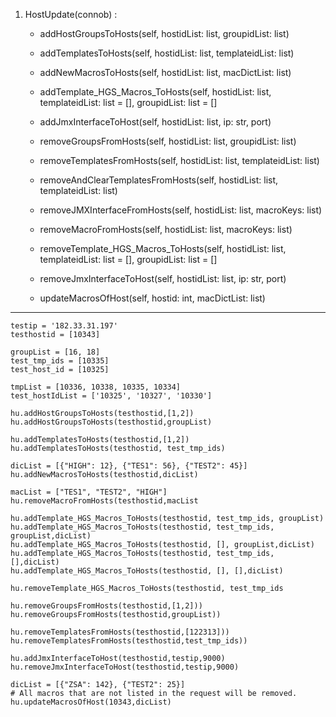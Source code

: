 1) HostUpdate(connob) : 
	
	- addHostGroupsToHosts(self, hostidList: list, groupidList: list)
	- addTemplatesToHosts(self, hostidList: list, templateidList: list)
	- addNewMacrosToHosts(self, hostidList: list, macDictList: list)
	- addTemplate_HGS_Macros_ToHosts(self, hostidList: list, templateidList: list = [], groupidList: list = []
	- addJmxInterfaceToHost(self, hostidList: list, ip: str, port)

	- removeGroupsFromHosts(self, hostidList: list, groupidList: list)
	- removeTemplatesFromHosts(self, hostidList: list, templateidList: list)
	- removeAndClearTemplatesFromHosts(self, hostidList: list, templateidList: list)
	- removeJMXInterfaceFromHosts(self, hostidList: list, macroKeys: list)
	- removeMacroFromHosts(self, hostidList: list, macroKeys: list)
	- removeTemplate_HGS_Macros_ToHosts(self, hostidList: list, templateidList: list = [], groupidList: list = []
	- removeJmxInterfaceToHost(self, hostidList: list, ip: str, port)
	- updateMacrosOfHost(self, hostid: int, macDictList: list)


-----------------------------------------------------------------------------------------------


	testip = '182.33.31.197'
	testhostid = [10343]

	groupList = [16, 18]
	test_tmp_ids = [10335]
	test_host_id = [10325]

	tmpList = [10336, 10338, 10335, 10334]
	test_hostIdList = ['10325', '10327', '10330']

	hu.addHostGroupsToHosts(testhostid,[1,2])
	hu.addHostGroupsToHosts(testhostid,groupList)

	hu.addTemplatesToHosts(testhostid,[1,2])
	hu.addTemplatesToHosts(testhostid, test_tmp_ids)

	dicList = [{"HIGH": 12}, {"TES1": 56}, {"TEST2": 45}]
	hu.addNewMacrosToHosts(testhostid,dicList)

	macList = ["TES1", "TEST2", "HIGH"]
	hu.removeMacroFromHosts(testhostid,macList

	hu.addTemplate_HGS_Macros_ToHosts(testhostid, test_tmp_ids, groupList)
	hu.addTemplate_HGS_Macros_ToHosts(testhostid, test_tmp_ids, groupList,dicList)
	hu.addTemplate_HGS_Macros_ToHosts(testhostid, [], groupList,dicList)
	hu.addTemplate_HGS_Macros_ToHosts(testhostid, test_tmp_ids, [],dicList)
	hu.addTemplate_HGS_Macros_ToHosts(testhostid, [], [],dicList)

	hu.removeTemplate_HGS_Macros_ToHosts(testhostid, test_tmp_ids

	hu.removeGroupsFromHosts(testhostid,[1,2])) 
	hu.removeGroupsFromHosts(testhostid,groupList))

	hu.removeTemplatesFromHosts(testhostid,[122313])) 
	hu.removeTemplatesFromHosts(testhostid,test_tmp_ids)) 

	hu.addJmxInterfaceToHost(testhostid,testip,9000)
	hu.removeJmxInterfaceToHost(testhostid,testip,9000)

	dicList = [{"ZSA": 142}, {"TEST2": 25}]	
	# All macros that are not listed in the request will be removed.
	hu.updateMacrosOfHost(10343,dicList)
